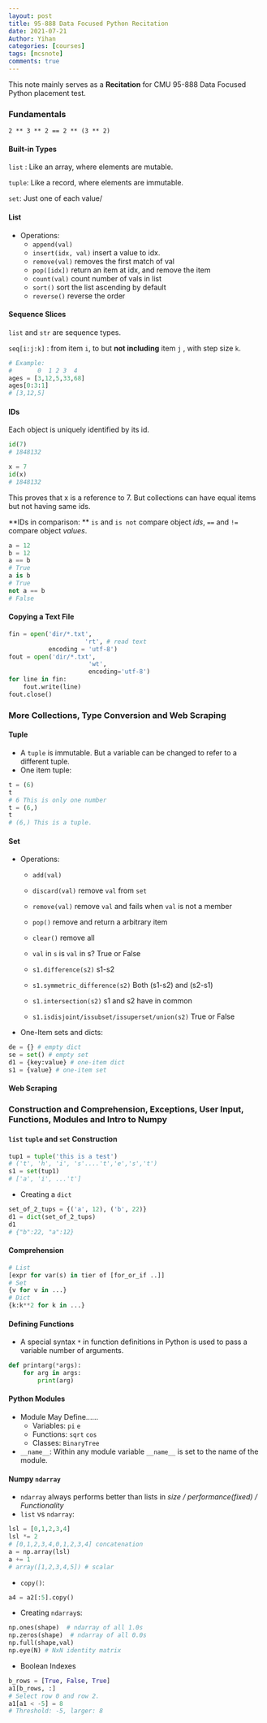 ```yaml
---
layout: post
title: 95-888 Data Focused Python Recitation
date: 2021-07-21
Author: Yihan
categories: [courses]
tags: [mcsnote]
comments: true
---
```




This note mainly serves as a **Recitation** for CMU 95-888 Data Focused Python placement test.

### Fundamentals

```
2 ** 3 ** 2 == 2 ** (3 ** 2)
```

#### Built-in Types

`list` : Like an array, where elements are mutable.

`tuple`: Like a record, where elements are immutable.

`set`: Just one of each value/

#### List

- Operations:
  - `append(val)`
  - `insert(idx, val)` insert a value to idx.
  - `remove(val)` removes the first match of val
  - `pop([idx])` return an item at idx, and remove the item
  - `count(val)` count number of vals in list
  - `sort()` sort the list ascending by default
  - `reverse()` reverse the order

#### Sequence Slices

`list` and `str` are sequence types.

`seq[i:j:k]` : from item `i`, to but **not including** item `j` , with step size `k`.

```python
# Example:
#       0  1 2 3  4
ages = [3,12,5,33,68]
ages[0:3:1]
# [3,12,5]
```

#### IDs

Each object is uniquely identified by its id.

```python
id(7)
# 1848132

x = 7
id(x)
# 1848132
```

This proves that x is a reference to 7. But collections can have equal items but not having same ids.

**IDs in comparison: ** `is` and `is not` compare object *ids*, `==` and `!=` compare object *values*.

```python
a = 12
b = 12
a == b
# True
a is b
# True
not a == b
# False
```

#### Copying a Text File

```python
fin = open('dir/*.txt',
					 'rt', # read text
           encoding = 'utf-8')
fout = open('dir/*.txt',
					  'wt',
					  encoding='utf-8')
for line in fin:
	fout.write(line)
fout.close()
```

### More Collections, Type Conversion and Web Scraping

#### Tuple

- A `tuple` is immutable. But a variable can be changed to refer to a different tuple.
- One item tuple:

```python
t = (6)
t
# 6 This is only one number
t = (6,)
t
# (6,) This is a tuple.
```

#### Set

- Operations:

  - `add(val)` 
  - `discard(val)` remove `val` from `set`
  - `remove(val)` remove `val` and fails when `val` is not a member
  - `pop()` remove and return a arbitrary item
  - `clear()` remove all
  - `val` in `s`     is `val` in s? True or False

  - `s1.difference(s2)` s1-s2
  - `s1.symmetric_difference(s2)` Both (s1-s2) and (s2-s1)
  - `s1.intersection(s2)` s1 and s2 have in common
  - `s1.isdisjoint/issubset/issuperset/union(s2)` True or False

- One-Item sets and dicts:

```python
de = {} # empty dict
se = set() # empty set
d1 = {key:value} # one-item dict
s1 = {value} # one-item set
```

#### Web Scraping







### Construction and Comprehension, Exceptions, User Input, Functions, Modules and Intro to Numpy

#### `list` `tuple` and `set` Construction

```python
tup1 = tuple('this is a test')
# ('t', 'h', 'i', 's'....'t','e','s','t')
s1 = set(tup1)
# ['a', 'i', ...'t']
```

- Creating a `dict`

```python
set_of_2_tups = {('a', 12), ('b', 22)}
d1 = dict(set_of_2_tups)
d1
# {"b":22, "a":12}
```

#### Comprehension

```python
# List
[expr for var(s) in tier of [for_or_if ..]]
# Set
{v for v in ...}
# Dict
{k:k**2 for k in ...}
```

#### Defining Functions

- A special syntax `*` in function definitions in Python is used to pass a variable number of arguments.

```python
def printarg(*args):
	for arg in args:
		print(arg)
```

#### Python Modules

- Module May Define......
  - Variables: `pi` `e`
  - Functions: `sqrt` `cos`
  - Classes: `BinaryTree`
- `__name__`: Within any module variable `__name__` is set to the name of the module.

#### Numpy `ndarray`

- `ndarray` always performs better than lists in *size / performance(fixed) / Functionality*
- `list` vs `ndarray`:

```python
lsl = [0,1,2,3,4]
lsl *= 2
# [0,1,2,3,4,0,1,2,3,4] concatenation
a = np.array(lsl)
a += 1
# array([1,2,3,4,5]) # scalar

```

- `copy()`:

```python
a4 = a2[:5].copy()
```

- Creating `ndarray`s:

```python
np.ones(shape)	# ndarray of all 1.0s
np.zeros(shape)  # ndarray of all 0.0s
np.full(shape,val)
np.eye(N) # NxN identity matrix
```

- Boolean Indexes

```python
b_rows = [True, False, True]
a1[b_rows, :]
# Select row 0 and row 2.
a1[a1 < -5] = 8
# Threshold: -5, larger: 8
```



